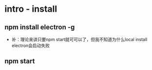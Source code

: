 # intro - install
## npm install electron -g
- 补：理论来讲只要npm start就可可以了，但我不知道为什么local install electron会启动失败
## npm start